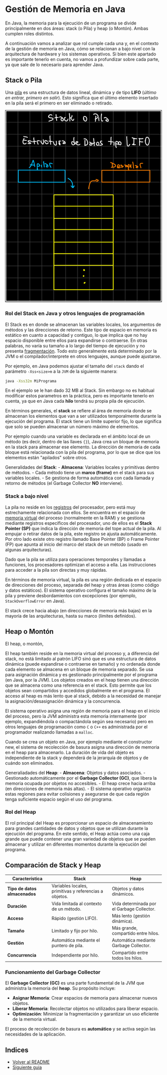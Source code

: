 # Gestión de Memoria en Java

En Java, la memoria para la ejecución de un programa se divide principalmente en dos áreas: stack (o Pila) y heap (o Montón). Ambas cumplen roles distintos. 

A continuación vamos a analizar que rol cumple cada una y, en el contexto de la gestión de memoria en Java, cómo se relacionan a bajo nivel con la arquitectura de hardware y los sistemas operativos. Si bien este apartado es importante tenerlo en cuenta, no vamos a profundizar sobre cada parte, ya que sale de lo necesario para aprender Java.

## Stack o Pila

Una [pila](https://es.wikipedia.org/wiki/Pila_(inform%C3%A1tica)) es una estructura de datos lineal, dinámica y de tipo **LIFO** (*último en entrar, primero en salir*). Esto significa que el último elemento insertado en la pila será el primero en ser eliminado o retirado.

<p align="center">
  <img src="../media/Pila.png" alt="Estructura de datos LIFO">
</p>

### Rol del Stack en Java y otros lenguajes de programación

El Stack es en donde se almacenan las variables locales, los argumentos de métodos y las direcciones de retorno. Este tipo de espacio en memoria es estático en cuanto a capacidad y contiguo, lo que implica que no hay espacio disponible entre ellos para expandirse o contraerse. En otras palabras, no varía su tamaño a lo largo del tiempo de ejecución y no presenta [fragmentación](https://es.wikipedia.org/wiki/Desfragmentaci%C3%B3n#Fragmentaci%C3%B3n). Todo esto generalmente está determinado por la JVM o el compilador/interprete en otros lenguajes, aunque puede ajustarse.

Por ejemplo, en Java podemos ajustar el tamaño del `stack` dando el parámetro `-Xss<size>m` a la `JVM` de la siguiente manera:

```bash
java -Xss32m MiPrograma
```

En el ejemplo se le han dado 32 MB al Stack. Sin embargo no es habitual modificar estos parametros en la práctica, pero es importante tenerlo en cuenta, ya que en Java cada **hilo** tendrá su propia pila de ejecución.

En términos generales, el **stack** se refiere al área de memoria donde se almacenan los elementos que van a ser utilizados temporalmente durante la ejecución del programa. El stack tiene un límite superior fijo, lo que significa que solo se pueden almacenar un número máximo de elementos.

Por ejemplo cuando una variable es declarada en el ámbito local de un método (es decir, dentro de las llaves `{}`), Java crea un bloque de memoria en la stack para almacenar ese elemento. La dirección de memoria de cada bloque está relacionada con la pila del programa, por lo que se dice que los elementos están "apilados" sobre otros.

Generalidades del **Stack**:
    - **Almacena**: Variables locales y primitivas dentro de métodos.
    - Cada método tiene un **marco (frame)** en el stack para sus variables locales.
    - Se gestiona de forma automática con cada llamada y retorno de métodos (el Garbage Collector **NO** interviene).

### Stack a bajo nivel

La pila no reside en los [registros](https://es.wikipedia.org/wiki/Registro_(hardware)) del procesador, pero está muy estrechamente relacionada con ellos. Se encuentra en el espacio de [memoria virtual](https://es.wikipedia.org/wiki/Memoria_virtual) del proceso (normalmente en la RAM) y se gestiona mediante registros específicos del procesador, uno de ellos es el **Stack Pointer (SP)** que indica la dirección de memoria del tope actual de la pila. Al empujar o retirar datos de la pila, este registro se ajusta automáticamente. Por otro lado existe otro registro llamado Base Pointer (BP) o Frame Pointer (FP) que apunta al inicio del marco del stack de un método (usado en algunas arquitecturas).

Dado que la pila se utiliza para operaciones temporales y llamadas a funciones, los procesadores optimizan el acceso a ella. Las instrucciones para acceder a la pila son directas y muy rápidas.

En términos de memoria virtual, la pila es una región dedicada en el espacio de direcciones del proceso, separada del heap y otras áreas (como código y datos estáticos). El sistema operativo configura el tamaño máximo de la pila y previene desbordamientos con excepciones (por ejemplo, `StackOverflowError` en Java).

El stack crece hacia abajo (en direcciones de memoria más bajas) en la mayoría de las arquitecturas, hasta su marco (límites definidos).

## Heap o Montón

El heap, o montón, 

El heap también reside en la memoria virtual del proceso y, a diferencia del stack, no está limitado al patrón LIFO sinó que es una estructura de datos dinámica (puede expandirse o contraerse en tamaño) y no ordenada donde cada elemento se almacena en un bloque de memoria separado. Se usa para asignación dinámica y es gestionado principalmente por el programa (en Java, por la JVM). Los objetos creados en el heap tienen una dirección que se almacena como una referencia en el stack. Esto permite que los objetos sean compartidos y accedidos globalmente en el programa. El acceso al heap es más lento que al stack, debido a la necesidad de manejar la asignación/desasignación dinámica y la concurrencia.

El sistema operativo asigna una región de memoria para el heap en el inicio del proceso, pero la JVM administra esta memoria internamente (por ejemplo, expandiéndola o compactándola según sea necesario) pero en otros lenguajes de programación como `C` o `C++` es administrada por el programador realizando llamadas a `malloc`.

Cuando se crea un objeto en Java, por ejemplo mediante el constructor new, el sistema de recolección de basura asigna una dirección de memoria en el heap para almacenarlo. La duración de vida del objeto es independiente de la stack y dependerá de la jerarquía de objetos y de cuándo son eliminados.

Generaliadades del **Heap**:
    - **Almacena**: Objetos y datos asociados.
    - Gestionado automáticamente por el **Garbage Collector (GC)**, que libera la memoria ocupada por objetos no accesibles.
    - El heap crece hacia arriba (en direcciones de memoria más altas).
    - El sistema operativo organiza estas regiones para evitar colisiones y asegurarse de que cada región tenga suficiente espacio según el uso del programa.

### Rol del Heap

El rol principal del Heap es proporcionar un espacio de almacenamiento para grandes cantidades de datos y objetos que se utilizan durante la ejecución del programa. En este sentido, el Heap actúa como una caja grande que puede contener una gran variedad de objetos que se pueden almacenar y utilizar en diferentes momentos durante la ejecución del programa.

## Comparación de Stack y Heap

| **Característica**            | **Stack**                                   | **Heap**                                |
|--------------------------------|---------------------------------------------|-----------------------------------------|
| **Tipo de datos almacenados**  | Variables locales, primitivas y referencias a objetos. | Objetos y datos dinámicos.             |
| **Duración**                   | Vida limitada al contexto de un método.     | Vida determinada por el Garbage Collector. |
| **Acceso**                     | Rápido (gestión LIFO).                      | Más lento (gestión dinámica).           |
| **Tamaño**                     | Limitado y fijo por hilo.                   | Más grande, compartido entre hilos.     |
| **Gestión**                    | Automática mediante el puntero de pila.     | Automática mediante Garbage Collector.  |
| **Concurrencia**               | Independiente por hilo.                     | Compartido entre todos los hilos.       |

### Funcionamiento del Garbage Collector

El **Garbage Collector (GC)** es una parte fundamental de la JVM que administra la memoria del **heap**. Su propósito incluye:

- **Asignar Memoria**: Crear espacios de memoria para almacenar nuevos objetos.
- **Liberar Memoria**: Recolectar objetos no utilizados para liberar espacio.
- **Optimización**: Minimizar la fragmentación y garantizar un uso eficiente de la memoria virtual.

El proceso de recolección de basura es **automático** y se activa según las necesidades de la aplicación.

## Indices

- [Volver al README](./../README.md)
- [Siguiente guia](./clases_envolventes.md)